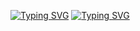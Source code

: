<a href="https://git.io/typing-svg"><img src="https://readme-typing-svg.demolab.com?font=Segoe+UI&duration=1&pause=1000&color=FFFFFF&center=true&vCenter=true&random=false&width=435&lines=Leif" alt="Typing SVG" /></a>
<a href="https://git.io/typing-svg"><img src="https://readme-typing-svg.demolab.com?font=Segoe+UI&duration=1500&pause=1000&center=true&vCenter=true&random=true&width=435&lines=Junior+Developer;Eumel;Pythonio+Enjoyer;Sch%C3%BCler;Minecraft+Schwitzer;sad+Windows+User;proud+Raspberry+Pi+5+Owner;Cloudflare+Supporter;offical+Php+Hater;VsCode+User;Hamburg+lover;German" alt="Typing SVG" /></a>